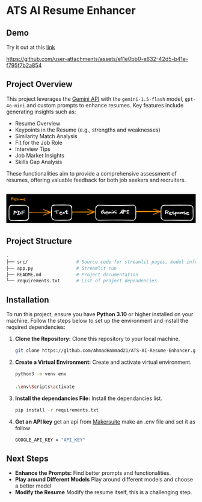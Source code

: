 # ATS AI Resume Enhancer

## Demo
Try it out at this [link](https://ati-ai-resume-enhancer.streamlit.app/)

https://github.com/user-attachments/assets/e11e0bb0-e632-42d5-b41e-f795f7b2a854

## Project Overview

This project leverages the [Gemini API](https://gemini.google.com/app) with the `gemini-1.5-flash` model, `gpt-4o-mini` and custom prompts to enhance resumes. Key features include generating insights such as:

- Resume Overview
- Keypoints in the Resume (e.g., strengths and weaknesses)
- Similarity Match Analysis
- Fit for the Job Role
- Interview Tips
- Job Market Insights
- Skills Gap Analysis

These functionalities aim to provide a comprehensive assessment of resumes, offering valuable feedback for both job seekers and recruiters.

![Flow](./charts/.excalidraw.png)
---


## Project Structure

```bash
.
├── src/                  # Source code for streamlit pages, model inferencing, utils
├── app.py                # Streamlit run
├── README.md             # Project documentation
└── requirements.txt      # List of project dependencies
```

## Installation

To run this project, ensure you have **Python 3.10** or higher installed on your machine. Follow the steps below to set up the environment and install the required dependencies:

1. **Clone the Repository:**
   Clone this repository to your local machine.
   ```bash
   git clone https://github.com/AhmadHammad21/ATS-AI-Resume-Enhancer.git
   ```
2. **Create a Virtual Environment:**
   Create and activate virtual environment.
   ```bash
   python3 -m venv env

   .\env\Scripts\activate
   ```
3. **Install the dependancies File:**
   Install the dependancies list.
   ```bash 
   pip install -r requirements.txt
   ```
4. **Get an API key**
   get an api from [Makersuite](https://aistudio.google.com/apikey)
   make an .env file and set it as follow
   ```bash
   GOOGLE_API_KEY = "API_KEY"
   ```

## Next Steps

- **Enhance the Prompts:** Find better prompts and functionalities.
- **Play around Different Models** Play around different models and choose a better model
- **Modify the Resume** Modify the resume itself, this is a challenging step.
